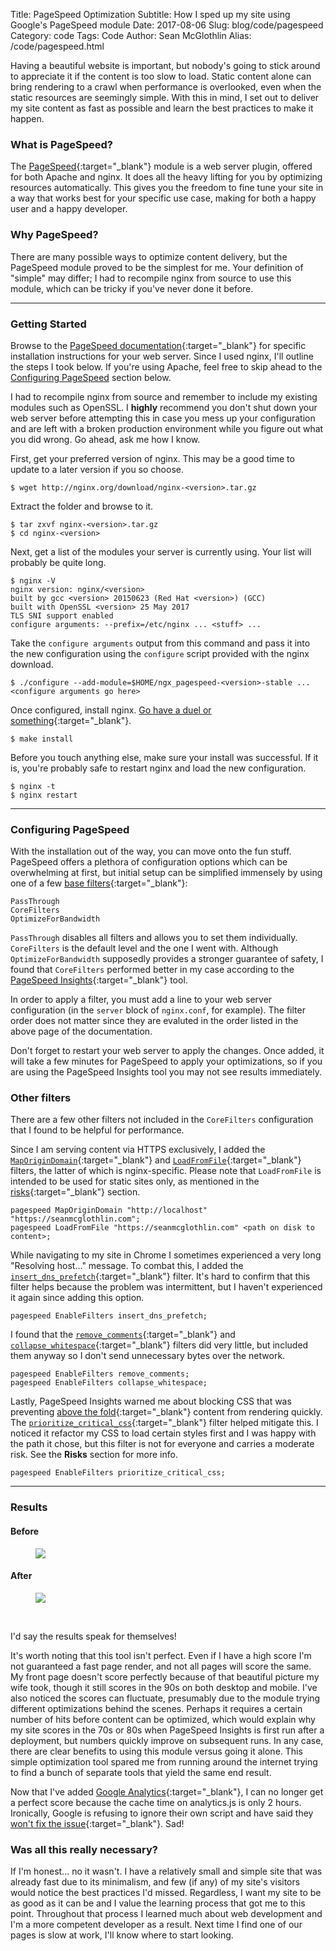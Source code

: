 Title: PageSpeed Optimization
Subtitle: How I sped up my site using Google's PageSpeed module
Date: 2017-08-06
Slug: blog/code/pagespeed
Category: code
Tags: Code
Author: Sean McGlothlin
Alias: /code/pagespeed.html

Having a beautiful website is important, but nobody's going to stick around to appreciate it if the content is too slow to load. Static content alone can bring rendering to a crawl when performance is overlooked, even when the static resources are seemingly simple. With this in mind, I set out to deliver my site content as fast as possible and learn the best practices to make it happen.

### What is PageSpeed?

The [PageSpeed](https://developers.google.com/speed/pagespeed/module/){:target="\_blank"} module is a web server plugin, offered for both Apache and nginx. It does all the heavy lifting for you by optimizing resources automatically. This gives you the freedom to fine tune your site in a way that works best for your specific use case, making for both a happy user and a happy developer.

### Why PageSpeed?

There are many possible ways to optimize content delivery, but the PageSpeed module proved to be the simplest for me. Your definition of "simple" may differ; I had to recompile nginx from source to use this module, which can be tricky if you've never done it before.

---

### Getting Started

Browse to the [PageSpeed documentation](https://modpagespeed.com/doc/){:target="\_blank"} for specific installation instructions for your web server. Since I used nginx, I'll outline the steps I took below. If you're using Apache, feel free to skip ahead to the [Configuring PageSpeed](#configure) section below.

I had to recompile nginx from source and remember to include my existing modules such as OpenSSL. I **highly** recommend you don't shut down your web server before attempting this in case you mess up your configuration and are left with a broken production environment while you figure out what you did wrong. Go ahead, ask me how I know.

First, get your preferred version of nginx. This may be a good time to update to a later version if you so choose.

```text
$ wget http://nginx.org/download/nginx-<version>.tar.gz
```

Extract the folder and browse to it.

```text
$ tar zxvf nginx-<version>.tar.gz
$ cd nginx-<version>
```

Next, get a list of the modules your server is currently using. Your list will probably be quite long.

```text
$ nginx -V
nginx version: nginx/<version>
built by gcc <version> 20150623 (Red Hat <version>) (GCC)
built with OpenSSL <version> 25 May 2017
TLS SNI support enabled
configure arguments: --prefix=/etc/nginx ... <stuff> ...
```

Take the `configure arguments` output from this command and pass it into the new configuration using the `configure` script provided with the nginx download.

```text
$ ./configure --add-module=$HOME/ngx_pagespeed-<version>-stable ... <configure arguments go here>
```

Once configured, install nginx. [Go have a duel or something](https://xkcd.com/303){:target="\_blank"}.

```text
$ make install
```

Before you touch anything else, make sure your install was successful. If it is, you're probably safe to restart nginx and load the new configuration.

```text
$ nginx -t
$ nginx restart
```

---

### <a name="configure"></a> Configuring PageSpeed

With the installation out of the way, you can move onto the fun stuff. PageSpeed offers a plethora of configuration options which can be overwhelming at first, but initial setup can be simplified immensely by using one of a few [base filters](https://modpagespeed.com/doc/config_filters#level){:target="\_blank"}:

```text
PassThrough
CoreFilters
OptimizeForBandwidth
```

`PassThrough` disables all filters and allows you to set them individually. `CoreFilters` is the default level and the one I went with. Although `OptimizeForBandwidth` supposedly provides a stronger guarantee of safety, I found that `CoreFilters` performed better in my case according to the [PageSpeed Insights](https://developers.google.com/speed/pagespeed/insights){:target="\_blank"} tool.

In order to apply a filter, you must add a line to your web server configuration (in the `server` block of `nginx.conf`, for example). The filter order does not matter since they are evaluted in the order listed in the above page of the documentation.

Don't forget to restart your web server to apply the changes. Once added, it will take a few minutes for PageSpeed to apply your optimizations, so if you are using the PageSpeed Insights tool you may not see results immediately.

### Other filters

There are a few other filters not included in the `CoreFilters` configuration that I found to be helpful for performance.

Since I am serving content via HTTPS exclusively, I added the [`MapOriginDomain`](https://modpagespeed.com/doc/domains#mapping_origin){:target="\_blank"} and [`LoadFromFile`](https://modpagespeed.com/doc/domains#LoadFromFileScriptVariables){:target="\_blank"} filters, the latter of which is nginx-specific. Please note that `LoadFromFile` is intended to be used for static sites only, as mentioned in the [risks](https://modpagespeed.com/doc/domains#risks){:target="\_blank"} section.

```text
pagespeed MapOriginDomain "http://localhost" "https://seanmcglothlin.com";
pagespeed LoadFromFile "https://seanmcglothlin.com" <path on disk to content>;
```

While navigating to my site in Chrome I sometimes experienced a very long "Resolving host..." message. To combat this, I added the [`insert_dns_prefetch`](https://modpagespeed.com/doc/filter-insert-dns-prefetch){:target="\_blank"} filter. It's hard to confirm that this filter helps because the problem was intermittent, but I haven't experienced it again since adding this option.

```text
pagespeed EnableFilters insert_dns_prefetch;
```

I found that the [`remove_comments`](https://modpagespeed.com/doc/filter-comment-remove){:target="\_blank"} and [`collapse_whitespace`](https://modpagespeed.com/doc/filter-whitespace-collapse){:target="\_blank"} filters did very little, but included them anyway so I don't send unnecessary bytes over the network.

```text
pagespeed EnableFilters remove_comments;
pagespeed EnableFilters collapse_whitespace;
```

Lastly, PageSpeed Insights warned me about blocking CSS that was preventing [above the fold](https://varvy.com/pagespeed/prioritize-visible-content.html){:target="\_blank"} content from rendering quickly. The [`prioritize_critical_css`](https://modpagespeed.com/doc/filter-prioritize-critical-css){:target="\_blank"} filter helped mitigate this. I noticed it refactor my CSS to load certain styles first and I was happy with the path it chose, but this filter is not for everyone and carries a moderate risk. See the **Risks** section for more info.

```text
pagespeed EnableFilters prioritize_critical_css;
```

---

### Results

#### Before

<figure class="image-center">
  <img src="/images/pagespeed_bad.png"/>
</figure>

#### After

<figure class="image-center">
  <img src="/images/pagespeed_good.png"/>
</figure>

<br>

I'd say the results speak for themselves!

It's worth noting that this tool isn't perfect. Even if I have a high score I'm not guaranteed a fast page render, and not all pages will score the same. My front page doesn't score perfectly because of that beautiful picture my wife took, though it still scores in the 90s on both desktop and mobile. I've also noticed the scores can fluctuate, presumably due to the module trying different optimizations behind the scenes. Perhaps it requires a certain number of hits before content can be optimized, which would explain why my site scores in the 70s or 80s when PageSpeed Insights is first run after a deployment, but numbers quickly improve on subsequent runs. In any case, there are clear benefits to using this module versus going it alone. This simple optimization tool spared me from running around the internet trying to find a bunch of separate tools that yield the same end result.

Now that I've added [Google Analytics](https://analytics.google.com){:target="\_blank"}, I can no longer get a perfect score because the cache time on analytics.js is only 2 hours. Ironically, Google is refusing to ignore their own script and have said they [won't fix the issue](https://issuetracker.google.com/issues/35352584){:target="\_blank"}. Sad!

### Was all this really necessary?

If I'm honest... no it wasn't. I have a relatively small and simple site that was already fast due to its minimalism, and few (if any) of my site's visitors would notice the best practices I'd missed. Regardless, I want my site to be as good as it can be and I value the learning process that got me to this point. Throughout that process I learned much about web development and I'm a more competent developer as a result. Next time I find one of our pages is slow at work, I'll know where to start looking.